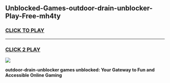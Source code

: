
## Unblocked-Games-outdoor-drain-unblocker-Play-Free-mh4ty
<h3>
<a href="https://premium76.site?title=outdoor-drain-unblocker&ref=18A1">CLICK TO PLAY</a></h3>
<hr>

<h3>
<a href="https://premium76.site?title=outdoor-drain-unblocker&ref=18A1">CLICK 2 PLAY</a>
  
</h3>

<a href="https://premium76.site?title=outdoor-drain-unblocker&ref=18A1"><img src="https://clearcache.store/games.png"></a>


**outdoor-drain-unblocker games unblocked: Your Gateway to Fun and Accessible Online Gaming**
